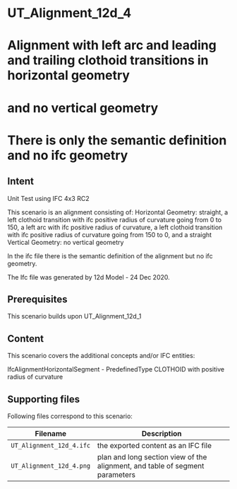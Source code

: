
# UT_Alignment_12d_4
# Alignment with left arc and leading and trailing clothoid transitions in horizontal geometry
# and no vertical geometry
# There is only the semantic definition and no ifc geometry 

## Intent

Unit Test using IFC 4x3 RC2

This scenario is an alignment consisting of:
 Horizontal Geometry: straight,
                      a left clothoid transition with ifc positive radius of curvature going from 0 to 150,
                      a left arc with ifc positive radius of curvature,
 					  a left clothoid transition with ifc positive radius of curvature going from 150 to 0,
					  and a straight
 Vertical Geometry:   no vertical geometry

In the ifc file there is the semantic definition of the alignment but no ifc geometry.

The Ifc file was generated by 12d Model - 24 Dec 2020. 


## Prerequisites

  This scenario builds upon UT_Alignment_12d_1

## Content

This scenario covers the additional concepts and/or IFC entities:

  IfcAlignmentHorizontalSegment - PredefinedType CLOTHOID with positive radius of curvature

## Supporting files

Following files correspond to this scenario:

| Filename                           | Description                                                                  |
|------------------------------------|------------------------------------------------------------------------------|
| `UT_Alignment_12d_4.ifc`           | the exported content as an IFC file                                          |
| `UT_Alignment_12d_4.png`           | plan and long section view of the alignment, and table of segment parameters |


